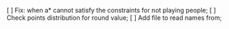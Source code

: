 
[ ] Fix: when a* cannot satisfy the constraints for not playing people;
[ ] Check points distribution for round value;
[ ] Add file to read names from;
